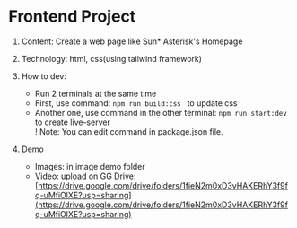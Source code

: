 # Frontend Project
1. Content: Create a web page like Sun* Asterisk's Homepage

2. Technology: html, css(using tailwind framework)

3. How to dev:
   - Run 2 terminals at the same time
   - First, use command:  `npm run build:css ` to update css
   - Another one, use command in the other terminal: `npm run start:dev` to create live-server<br>
! Note: You can edit command in package.json file.

4. Demo
   - Images: in image demo folder
   - Video: upload on GG Drive: [https://drive.google.com/drive/folders/1fieN2m0xD3vHAKERhY3f9fq-uMfiOlXE?usp=sharing](https://drive.google.com/drive/folders/1fieN2m0xD3vHAKERhY3f9fq-uMfiOlXE?usp=sharing)
